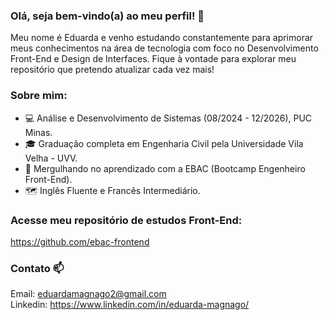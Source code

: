 ### Olá, seja bem-vindo(a) ao meu perfil! 👋
Meu nome é Eduarda e venho estudando constantemente para aprimorar meus conhecimentos na área de tecnologia com foco no Desenvolvimento Front-End e Design de Interfaces. 
Fique à vontade para explorar meu repositório que pretendo atualizar cada vez mais!

### Sobre mim:
- 💻 Análise e Desenvolvimento de Sistemas (08/2024 - 12/2026), PUC Minas.
- 🎓 Graduação completa em Engenharia Civil pela Universidade Vila Velha - UVV.
- 🤿 Mergulhando no aprendizado com a EBAC (Bootcamp Engenheiro Front-End).
- 🗺️ Inglês Fluente e Francês Intermediário.

### Acesse meu repositório de estudos Front-End:
https://github.com/ebac-frontend

### Contato 📫
Email: eduardamagnago2@gmail.com<br>
Linkedin: https://www.linkedin.com/in/eduarda-magnago/<br>

